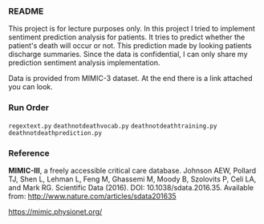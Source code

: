 ### README
This project is for lecture purposes only. In this project I tried to implement sentiment prediction analysis for patients. It tries to predict whether the patient's death will occur or not. This prediction made by looking patients discharge summaries. Since the data is confidential, I can only share my prediction sentiment analysis implementation.

Data is provided from MIMIC-3 dataset. At the end there is a link attached you can look.

### Run Order
<code>regextext.py</code>
<code>deathnotdeathvocab.py</code>
<code>deathnotdeathtraining.py</code>
<code>deathnotdeathprediction.py</code>

### Reference

**MIMIC-III**, a freely accessible critical care database. Johnson AEW, Pollard TJ, Shen L, Lehman L, Feng M, Ghassemi M, Moody B, Szolovits P, Celi LA, and Mark RG. Scientific Data (2016). DOI: 10.1038/sdata.2016.35. Available from: http://www.nature.com/articles/sdata201635

https://mimic.physionet.org/
